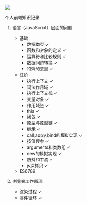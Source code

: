 ![](http://ww3.sinaimg.cn/large/006y8mN6gy1g6mrj29dqrj30wf0u0nnz.jpg)

个人前端知识记录

1. 语言（JavaScript）层面的问题
    * 基础
      * 数据类型 ✓
      * 函数和对象的定义 ✓
      * 运算符和比较规则 ✓
      * 数据间的转换 ✓
      * 特殊的变量 ✓
    * 进阶
      * 执行上下文 ✓
      * 词法作用域 ✓
      * 执行上下文栈 ✓
      * 变量对象 ✓
      * 作用域链 ✓
      * this ✓
      * 闭包 ✓
      * 原型与原型链 ✓
      * 继承 ✓
      * call,apply,bind的模拟实现 ✓
      * 按值传参 ✓
      * arguments和类数组 ✓
      * new的模拟实现 ✓
      * 防抖和节流 ✓
      * js深拷贝 ✓
    * ES6789

2. 浏览器工作原理
    * 渲染过程 ✓
    * 事件循环 ✓